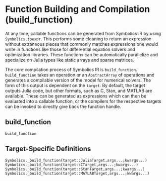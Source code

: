 # Function Building and Compilation (build_function)

At any time, callable functions can be generated from Symbolics IR by
using `Symbolics.toexpr`. This performs some cleaning to return an
expression without extraneous pieces that commonly matches expressions one
would write in functions like those for differential equation solvers and
optimization libraries. These functions can be automatically parallelize and
specialize on Julia types like static arrays and sparse matrices.

The core compilation process of Symbolics IR is `build_function`.
`build_function` takes an operation or an `AbstractArray` of operations and
generates a compilable version of the model for numerical solvers. The form of
this output is dependent on the `target`. By default, the target outputs
Julia code, but other formats, such as C, Stan, and MATLAB are available.
These can be generated as expressions which can then be evaluated into a callable
function, or the compilers for the respective targets can be invoked to directly
give back the function handle.

## build_function

```@docs
build_function
```

## Target-Specific Definitions

```@docs
Symbolics._build_function(target::JuliaTarget,args...;kwargs...)
Symbolics._build_function(target::CTarget,args...;kwargs...)
Symbolics._build_function(target::StanTarget,args...;kwargs...)
Symbolics._build_function(target::MATLABTarget,args...;kwargs...)
```
